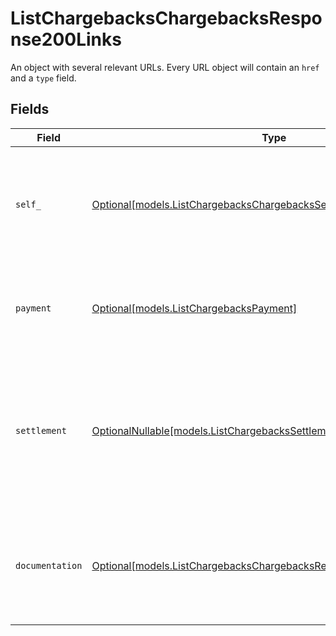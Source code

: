 # ListChargebacksChargebacksResponse200Links

An object with several relevant URLs. Every URL object will contain an `href` and a `type` field.


## Fields

| Field                                                                                                                                  | Type                                                                                                                                   | Required                                                                                                                               | Description                                                                                                                            |
| -------------------------------------------------------------------------------------------------------------------------------------- | -------------------------------------------------------------------------------------------------------------------------------------- | -------------------------------------------------------------------------------------------------------------------------------------- | -------------------------------------------------------------------------------------------------------------------------------------- |
| `self_`                                                                                                                                | [Optional[models.ListChargebacksChargebacksSelf]](../models/listchargebackschargebacksself.md)                                         | :heavy_minus_sign:                                                                                                                     | In v2 endpoints, URLs are commonly represented as objects with an `href` and `type` field.                                             |
| `payment`                                                                                                                              | [Optional[models.ListChargebacksPayment]](../models/listchargebackspayment.md)                                                         | :heavy_minus_sign:                                                                                                                     | The API resource URL of the [payment](get-payment) that this chargeback belongs to.                                                    |
| `settlement`                                                                                                                           | [OptionalNullable[models.ListChargebacksSettlement]](../models/listchargebackssettlement.md)                                           | :heavy_minus_sign:                                                                                                                     | The API resource URL of the [settlement](get-settlement) this chargeback has been settled with. Not present if not yet settled.        |
| `documentation`                                                                                                                        | [Optional[models.ListChargebacksChargebacksResponse200Documentation]](../models/listchargebackschargebacksresponse200documentation.md) | :heavy_minus_sign:                                                                                                                     | In v2 endpoints, URLs are commonly represented as objects with an `href` and `type` field.                                             |